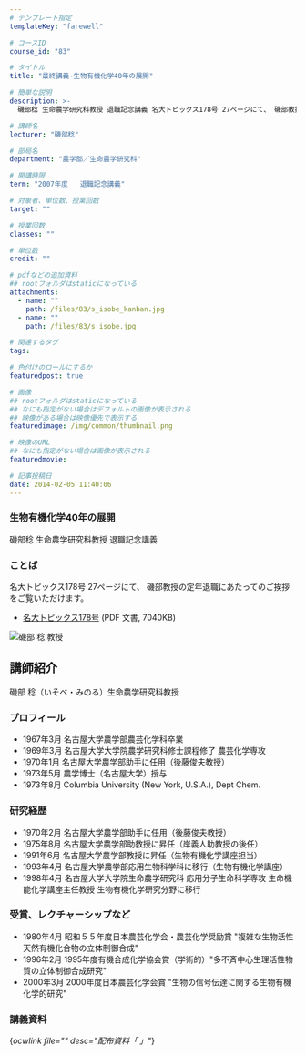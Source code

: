 ```yaml
---
# テンプレート指定
templateKey: "farewell"

# コースID
course_id: "83"

# タイトル
title: "最終講義-生物有機化学40年の展開"

# 簡単な説明
description: >-
  磯部稔 生命農学研究科教授 退職記念講義 名大トピックス178号 27ページにて、 磯部教授の定年退職にあたってのご挨拶をご覧いただけます。   *...

# 講師名
lecturer: "磯部稔"

# 部局名
department: "農学部／生命農学研究科"

# 開講時限
term: "2007年度	退職記念講義"

# 対象者、単位数、授業回数
target: ""

# 授業回数
classes: ""

# 単位数
credit: ""

# pdfなどの追加資料
## rootフォルダはstaticになっている
attachments: 
  - name: "" 
    path: /files/83/s_isobe_kanban.jpg
  - name: "" 
    path: /files/83/s_isobe.jpg

# 関連するタグ
tags:

# 色付けのロールにするか
featuredpost: true

# 画像
## rootフォルダはstaticになっている
## なにも指定がない場合はデフォルトの画像が表示される
## 映像がある場合は映像優先で表示する
featuredimage: /img/common/thumbnail.png

# 映像のURL
## なにも指定がない場合は画像が表示される
featuredmovie: 

# 記事投稿日
date: 2014-02-05 11:40:06
---
```


### 生物有機化学40年の展開

磯部稔 生命農学研究科教授 退職記念講義

### ことば

名大トピックス178号 27ページにて、 磯部教授の定年退職にあたってのご挨拶をご覧いただけます。

* <a href="http://www.nagoya-u.ac.jp/about-nu/public-relations/publication/upload_images/no178.pdf" target="_blank">名大トピックス178号</a> (PDF 文書, 7040KB)

![磯部 稔 教授](/files/83/s_isobe.jpg) 
## 講師紹介

磯部 稔（いそべ・みのる）生命農学研究科教授

### プロフィール

* 1967年3月 名古屋大学農学部農芸化学科卒業
* 1969年3月 名古屋大学大学院農学研究科修士課程修了 農芸化学専攻
* 1970年1月 名古屋大学農学部助手に任用（後藤俊夫教授）
* 1973年5月 農学博士（名古屋大学）授与
* 1973年8月 Columbia University (New York, U.S.A.), Dept Chem.

### 研究経歴

* 1970年2月 名古屋大学農学部助手に任用（後藤俊夫教授）
* 1975年8月 名古屋大学農学部助教授に昇任（岸義人助教授の後任）
* 1991年6月 名古屋大学農学部教授に昇任（生物有機化学講座担当）
* 1993年4月 名古屋大学農学部応用生物科学科に移行（生物有機化学講座）
* 1998年4月 名古屋大学大学院生命農学研究科 応用分子生命科学専攻 生命機能化学講座主任教授 生物有機化学研究分野に移行

### 受賞、レクチャーシップなど

* 1980年4月 昭和５５年度日本農芸化学会・農芸化学奨励賞 "複雑な生物活性天然有機化合物の立体制御合成"
* 1996年2月 1995年度有機合成化学協会賞（学術的）"多不斉中心生理活性物質の立体制御合成研究"
* 2000年3月 2000年度日本農芸化学会賞 "生物の信号伝達に関する生物有機化学的研究"

<!-- 和暦、テーブル版
<h3>プロフィール</h3>
<table class="basic" width="455">
<tr><td width="100">昭和４２年３月</td><td width="355">名古屋大学農学部農芸化学科卒業</td></tr>
<tr><td>昭和４４年３月</td><td>名古屋大学大学院農学研究科修士課程修了 農芸化学専攻</td></tr>
<tr><td>昭和４５年１月</td><td>名古屋大学農学部助手に任用される（後藤俊夫教授）</td></tr>
<tr><td>昭和４８年５月</td><td>農学博士（名古屋大学）授与される</td></tr>
<tr><td>昭和４８年８月</td><td>Columbia University (New York, U.S.A.), Dept Chem.</td></tr>
</table>
<h3>研究経歴</h3>
<table class="basic" width="455">
<tr><td width="100">昭和４５年１月</td><td width="355">名古屋大学農学部助手に任用される<br>（後藤俊夫教授）</td></tr>
<tr><td>昭和５０年８月</td><td>名古屋大学農学部助教授に昇任される<br>（岸義人助教授の後任）</td></tr>
<tr><td>平成 ３年６月</td><td>名古屋大学農学部教授に昇任される<br>（生物有機化学講座担当）</td></tr>
<tr><td>平成 ５年４月</td><td>名古屋大学農学部応用生物科学科に移行<br>（生物有機化学講座）</td></tr>
<tr><td>平成１０年４月</td><td>名古屋大学大学院生命農学研究科応用分子生命科学専攻<br>
生命機能化学講座主任教授 生物有機化学研究分野に移行</td></tr>
</table>
</p>
<h3>受賞、レクチャーシップなど</h3>
<table class="basic" width="455">
<tr><td width="100">昭和５５年４月</td><td width="355">昭和５５年度日本農芸化学会・農芸化学奨励賞<br>"複雑な生物活性天然有機化合物の立体制御合成"</td></tr>
<tr><td>平成 ８年２月</td><td>1995年度有機合成化学協会賞（学術的）
<br>"多不斉中心生理活性物質の立体制御合成研究"</td></tr>
<tr><td>平成１２年３月</td><td>2000年度日本農芸化学会賞<br>"生物の信号伝達に関する生物有機化学的研究"</td></tr>
</table>
-->

### 講義資料

{*ocwlink file="" desc="配布資料「 」"*}